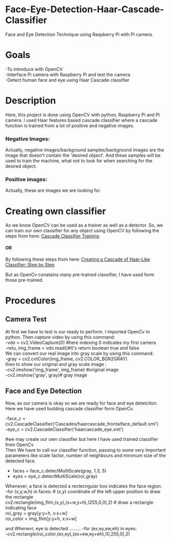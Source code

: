# Face-Eye-Detection-Haar-Cascade-Classifier
Face and Eye Detection Technique using Raspberry Pi with Pi camera. 
# Goals
-To introduce with OpenCV </br>
-Interface Pi camera with Raspberry Pi and test the camera</br>
-Detect human face and eye using Haar Cascade classifier
# Description 
Here, this project is done using OpenCV with python, Raspberry Pi and Pi camera. I used Haar features based cascade classifier where a cascade function is trained from a lot of positive and negative images. 
### Negative Images: 
Actually, negative images/background samples/background images are the image that doesn't contain the 'desired object'. And these samples will be used to train the machine, what not to look for when searching for the desired object.
### Positive images: 
Actually, these are images we are looking for. 
# Creating own classifier
As we know OpenCV can be used as a trainer as well as a detector. So, we can train our own classifier for any object using OpenCV by following the steps from here: [Cascade Classifier Training](https://docs.opencv.org/3.3.0/dc/d88/tutorial_traincascade.html). 
#### OR
By following these steps from here: [Creating a Cascade of Haar-Like Classifier: Step by Step](https://www.cs.auckland.ac.nz/~m.rezaei/Tutorials/Creating_a_Cascade_of_Haar-Like_Classifiers_Step_by_Step.pdf)

But as OpenCv conatains many pre-trained classifier, I have used form those pre-trained. 
# Procedures
## Camera Test
At first we have to test is our ready to perform. I imported OpenCv in python. Then capture video by using this command: </br>
-vdo = cv2.VideoCapture(0) #here indexing 0 indicates my first camera</br>
-retu, img_frame = vdo.read()#it's return boolean true and false</br>
We can convert our real image into gray scale by using this command: </br>
-gray = cv2.cvtColor(img_frame, cv2.COLOR_BGR2GRAY)</br>
then to show our original and gray scale image :</br>
-cv2.imshow('img_frame', img_frame) #original image </br>
-cv2.imshow('gray', gray)# gray image</br>
## Face and Eye Detection
Now, as our camera is okay so we are ready for face and eye detetction. Here we have used building cascade classifier form OpenCv. </br>

-face_c = cv2.CascadeClassifier('Cascades/haarcascade_frontalface_default.xml')</br>
-eye_c = cv2.CascadeClassifier('haarcascade_eye.xml')</br>

#we may create our own classifier but here I have used trained classifier from OpenCv </br>
Then We have to call our classifier function, passing to some very important parameters like scale factor, number of neighbours and minimum size of the detected face. </br>
- faces = face_c.detectMultiScale(gray, 1.3, 5)</br>
- eyes = eye_c.detectMultiScale(roi_gray)</br>
        

Whenever, a face is detected a rectecngular box indicates the face region.</br> 
-for (x,y,w,h) in faces:     # (x,y) coordinate of the left upper position to draw the rectangle</br> 
        cv2.rectangle(img_flim,(x,y),(x+w,y+h),(255,0,0),2) # draw a rectangle indicating face</br>
        roi_gray = gray[y:y+h, x:x+w]</br>
        roi_color = img_flim[y:y+h, x:x+w]</br> 
         
and Whenevr, eye is detected .........
-for (ex,ey,ew,eh) in eyes:</br>
-cv2.rectangle(roi_color,(ex,ey),(ex+ew,ey+eh),(0,255,0),2)

